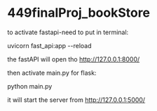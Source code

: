 # 449finalProj_bookStore

to activate fastapi-need to put in terminal:

uvicorn fast_api:app --reload

the fastAPI will open tho http://127.0.0.1:8000/

then activate main.py for flask:

python main.py

it will start the server from http://127.0.0.1:5000/
